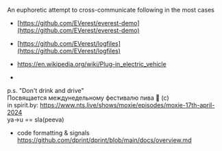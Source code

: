 An euphoretic attempt to cross-communicate following in the most cases
* [https://github.com/EVerest/everest-demo](https://github.com/EVerest/everest-demo)
* [https://github.com/EVerest/logfiles](https://github.com/EVerest/logfiles)
* https://en.wikipedia.org/wiki/Plug-in_electric_vehicle

* <Place for autogenerated retro image>

p.s. "Don't drink and drive"
<br/>
Посвящается междунедельному фестивалю пива 🍺 (с)
<br/>
in spirit.by:
https://www.nts.live/shows/moxie/episodes/moxie-17th-april-2024
<br/>
ya->u == sla(peeva)
* code formatting & signals https://github.com/dprint/dprint/blob/main/docs/overview.md
